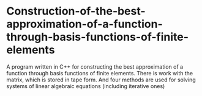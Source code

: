 # Construction-of-the-best-approximation-of-a-function-through-basis-functions-of-finite-elements
A program written in C++ for constructing the best approximation of a function through basis functions of finite elements. There is work with the matrix, which is stored in tape form. And four methods are used for solving systems of linear algebraic equations (including iterative ones)
